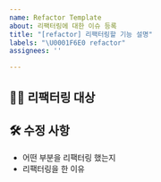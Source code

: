 ```yaml
---
name: Refactor Template
about: 리팩터링에 대한 이슈 등록
title: "[refactor] 리팩터링할 기능 설명"
labels: "\U0001F6E0 refactor"
assignees: ''

---
```


## 🙋‍♂️ 리팩터링 대상 <!-- 리팩터링할 기능에 대한 간략한 설명 -->

## 🛠 수정 사항 <!-- 리팩터링한 부분에 대한 자세한 설명 -->
- 어떤 부분을 리팩터링 했는지
- 리팩터링을 한 이유
